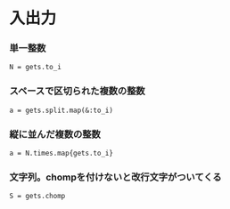 # 入出力

### 単一整数
`N = gets.to_i`

### スペースで区切られた複数の整数
`a = gets.split.map(&:to_i)`

### 縦に並んだ複数の整数
`a = N.times.map{gets.to_i}`

### 文字列。chompを付けないと改行文字がついてくる
`S = gets.chomp`
